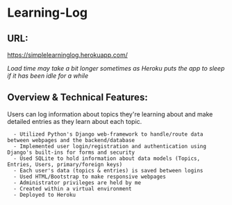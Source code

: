 # Learning-Log

## URL:

https://simplelearninglog.herokuapp.com/

*Load time may take a bit longer sometimes as Heroku puts the app to sleep if it has been idle for a while*

## Overview & Technical Features:
Users can log information about topics they're learning about and make detailed entries as they learn about each topic.

      - Utilized Python's Django web-framework to handle/route data between webpages and the backend/database
      - Implemented user login/registration and authentication using Django's built-ins for forms and security
      - Used SQLite to hold information about data models (Topics, Entries, Users, primary/foreign keys)
      - Each user's data (topics & entries) is saved between logins
      - Used HTML/Bootstrap to make responsive webpages
      - Administrator privileges are held by me
      - Created within a virtual environment 
      - Deployed to Heroku
 
